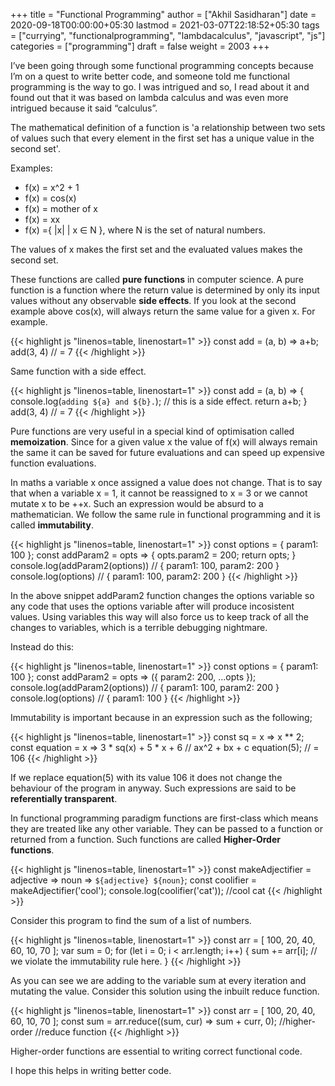 +++
title = "Functional Programming"
author = ["Akhil Sasidharan"]
date = 2020-09-18T00:00:00+05:30
lastmod = 2021-03-07T22:18:52+05:30
tags = ["currying", "functionalprogramming", "lambdacalculus", "javascript", "js"]
categories = ["programming"]
draft = false
weight = 2003
+++

I’ve been going through some functional programming concepts because
I’m on a quest to write better code, and someone told me functional
programming is the way to go. I was intrigued and so, I read about it
and found out that it was based on lambda calculus and was even more
intrigued because it said “calculus”.

The mathematical definition of a function is 'a relationship between two
sets of values such that every element in the first set has a unique
value in the second set'.

Examples:

-   f(x) = x^2 + 1
-   f(x) = cos(x)
-   f(x) = mother of x
-   f(x) = xx
-   f(x) ={ |x| | x ∈ N }, where N is the set of natural numbers.

The values of x makes the first set and the evaluated values makes the
second set.

These functions are called **pure functions** in computer science. A
pure function is a function where the return value is determined by
only its input values without any observable **side effects**. If you
look at the second example above cos(x), will always return the same
value for a given x. For example.

<a id="code-snippet--EgPF"></a>
{{< highlight js "linenos=table, linenostart=1" >}}
  const add = (a, b) => a+b;
  add(3, 4) // = 7
{{< /highlight >}}

Same function with a side effect.

<a id="code-snippet--EgPFSideEffect"></a>
{{< highlight js "linenos=table, linenostart=1" >}}
  const add = (a, b) => {
    console.log(`adding ${a} and ${b}.`); // this is a side effect.
    return a+b;
  }
  add(3, 4) // = 7
{{< /highlight >}}

Pure functions are very useful in a special kind of optimisation
called **memoization**. Since for a given value x the value of f(x) will
always remain the same it can be saved for future evaluations and can
speed up expensive function evaluations.

In maths a variable x once assigned a value does not change. That is
to say that when a variable x = 1, it cannot be reassigned to x = 3 or
we cannot mutate x to be ++x. Such an expression would be absurd to a
mathematician. We follow the same rule in functional programming and
it is called **immutability**.

<a id="code-snippet--EgPFImmutable"></a>
{{< highlight js "linenos=table, linenostart=1" >}}
  const options = { param1: 100 };
  const addParam2 = opts => {
    opts.param2 = 200;
    return opts;
  }
  console.log(addParam2(options)) // { param1: 100, param2: 200 }
  console.log(options) // { param1: 100, param2: 200 }
{{< /highlight >}}

In the above snippet addParam2 function changes the options variable so any
code that uses the options variable after will produce incosistent
values. Using variables this way will also force us to keep track of
all the changes to variables, which is a terrible debugging nightmare.

Instead do this:

<a id="code-snippet--EgPFImmutable"></a>
{{< highlight js "linenos=table, linenostart=1" >}}
  const options = { param1: 100 };
  const addParam2 = opts => ({ param2: 200, ...opts });
  console.log(addParam2(options)) // { param1: 100, param2: 200 }
  console.log(options) // { param1: 100 }
{{< /highlight >}}

Immutability is important because in an expression such as the following;

<a id="code-snippet--EgPFImmutable2"></a>
{{< highlight js "linenos=table, linenostart=1" >}}
  const sq = x => x ** 2;
  const equation = x => 3 * sq(x) + 5 * x + 6 // ax^2 + bx + c
  equation(5); // = 106
{{< /highlight >}}

If we replace equation(5) with its value 106 it does not change the
behaviour of the program in anyway. Such expressions are said to be
**referentially transparent**.

In functional programming paradigm functions are first-class which
means they are treated like any other variable. They can be passed to
a function or returned from a function. Such functions are called
**Higher-Order functions**.

<a id="code-snippet--EgPFHigherOrder"></a>
{{< highlight js "linenos=table, linenostart=1" >}}
  const makeAdjectifier = adjective => noun => `${adjective} ${noun}`;
  const coolifier = makeAdjectifier('cool');
  console.log(coolifier('cat')); //cool cat
{{< /highlight >}}

Consider this program to find the sum of a list of numbers.

<a id="code-snippet--EgPFHigherOrder"></a>
{{< highlight js "linenos=table, linenostart=1" >}}
  const arr = [ 100, 20, 40, 60, 10, 70 ];
  var sum = 0;
  for (let i = 0; i < arr.length; i++) {
    sum += arr[i]; // we violate the immutability rule here.
  }
{{< /highlight >}}

As you can see we are adding to the variable sum at every iteration
and mutating the value. Consider this solution using the inbuilt
reduce function.

<a id="code-snippet--EgPFHigherOrder"></a>
{{< highlight js "linenos=table, linenostart=1" >}}
  const arr = [ 100, 20, 40, 60, 10, 70 ];
  const sum = arr.reduce((sum, cur) => sum + curr, 0); //higher-order
						       //reduce function
{{< /highlight >}}

Higher-order functions are essential to writing correct functional code.

I hope this helps in writing better code.
